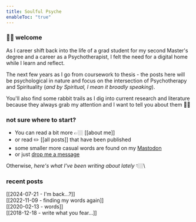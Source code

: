 ```yaml
---
title: Soulful Psyche
enableToc: "true"
---
```

### 👋🏼 welcome

As I career shift back into the life of a grad student for my second Master's degree and a career as a Psychotherapist, I felt the need for a digital home while I learn and reflect.

The next few years as I go from coursework to thesis - the posts here will be psychological in nature and focus on the intersection of Psychotherapy and Spirituality (*and by Spiritual, I mean it broadly speaking*).

You'll also find some rabbit trails as I dig into current research and literature because they always grab my attention and I want to tell you about them 🤙🏼

### not sure where to start?
- You can read a bit more 👉🏼 [[about me]]
- or read ✏️ [[all posts]] that have been published 
- some smaller more casual words are found on my [Mastodon](https://mstdn.games/@craftykraken)
- or just [drop me a message](tab:https://letterbird.co/heyraeh)

Otherwise, *here's what I've been writing about lately* 👇🏼\
### recent posts
[[2024-07-21 - I'm back...?]]\
[[2022-11-09 - finding my words again]]\
[[2020-02-13 - words]]\
[[2018-12-18 - write what you fear...]]




